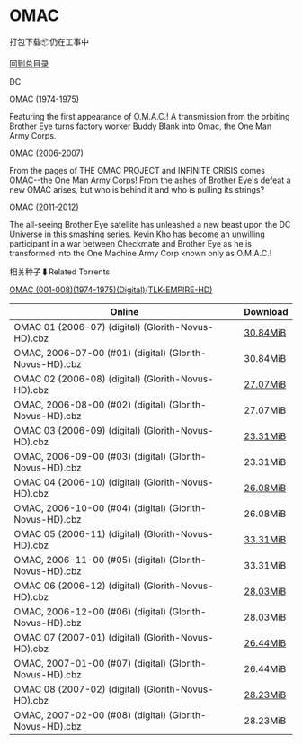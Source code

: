 # OMAC

打包下载📦仍在工事中

[回到总目录](/Catalogs.md)

DC

OMAC (1974-1975)

Featuring the first appearance of O.M.A.C.! A transmission from the orbiting Brother Eye turns factory worker Buddy Blank into Omac, the One Man Army Corps.



OMAC (2006-2007)

From the pages of THE OMAC PROJECT and INFINITE CRISIS comes OMAC--the One Man Army Corps! From the ashes of Brother Eye's defeat a new OMAC arises, but who is behind it and who is pulling its strings?



OMAC (2011-2012)

The all-seeing Brother Eye satellite has unleashed a new beast upon the DC Universe in this smashing series. Kevin Kho has become an unwilling participant in a war between Checkmate and Brother Eye as he is transformed into the One Machine Army Corp known only as O.M.A.C.!





相关种子⬇Related Torrents

[OMAC (001-008)(1974-1975)(Digital)(TLK-EMPIRE-HD)](https://github.com/alicewish/markdown/blob/master/torrent/OMAC--001-008--1974-1975--Digital--TLK-EMPIRE-HD.md)

Online | Download
--- | ---
OMAC 01 (2006-07) (digital) (Glorith-Novus-HD).cbz | [30.84MiB](https://pan.baidu.com/s/1jIb5Dd0#list/path=%2FNovus%20-%20Week%20of%202016%20Q1%2FNovus%20-%20Week%20of%202016-03-23%2F%E3%82%A6%E3%82%B5%E3%82%AD%E3%82%B3%E3%82%B3%E3%82%B1%E3%82%A4%E3%82%A4%E3%82%AF%E3%82%A4%E3%82%A2%E3%82%A6%E3%82%B1%E3%82%B3%E3%82%AD%E3%82%B3%E3%82%BB%E3%82%AA%E3%82%A2%E3%82%B5%E3%82%A6%E3%82%A4%E3%82%BD%E3%82%A4%E3%82%B9%E3%82%BB%E3%82%B5%E3%82%A8%E3%82%AA%E3%82%B5%E3%82%BB%E3%82%B7&parentPath=%2FNovus%20-%20Week%20of%202016%20Q1)
OMAC, 2006-07-00 (#01) (digital) (Glorith-Novus-HD).cbz | 30.84MiB
OMAC 02 (2006-08) (digital) (Glorith-Novus-HD).cbz | [27.07MiB](https://pan.baidu.com/s/1jIb5Dd0#list/path=%2FNovus%20-%20Week%20of%202016%20Q1%2FNovus%20-%20Week%20of%202016-03-23%2F%E3%82%BF%E3%82%A2%E3%82%B5%E3%82%A6%E3%82%AD%E3%82%BF%E3%82%AD%E3%82%A4%E3%82%A4%E3%82%BF%E3%82%BF%E3%82%BB%E3%82%A2%E3%82%B1%E3%82%AA%E3%82%A2%E3%82%AA%E3%82%BD%E3%82%BF%E3%82%A6%E3%82%BF%E3%82%A4%E3%82%BD%E3%82%B7%E3%82%A8%E3%82%AD%E3%82%B9%E3%82%A4%E3%82%AF%E3%82%AA%E3%82%BD%E3%82%AA&parentPath=%2FNovus%20-%20Week%20of%202016%20Q1)
OMAC, 2006-08-00 (#02) (digital) (Glorith-Novus-HD).cbz | 27.07MiB
OMAC 03 (2006-09) (digital) (Glorith-Novus-HD).cbz | [23.31MiB](https://pan.baidu.com/s/1jIb5Dd0#list/path=%2FNovus%20-%20Week%20of%202016%20Q1%2FNovus%20-%20Week%20of%202016-03-23%2F%E3%82%AF%E3%82%BF%E3%82%B1%E3%82%AF%E3%82%B1%E3%82%A6%E3%82%AA%E3%82%B3%E3%82%B5%E3%82%BD%E3%82%B3%E3%82%B7%E3%82%AA%E3%82%BD%E3%82%A6%E3%82%A4%E3%82%A6%E3%82%A2%E3%82%BB%E3%82%B3%E3%82%A8%E3%82%A2%E3%82%B5%E3%82%B7%E3%82%AB%E3%82%A6%E3%82%AA%E3%82%AA%E3%82%A2%E3%82%B5%E3%82%AA%E3%82%A2&parentPath=%2FNovus%20-%20Week%20of%202016%20Q1)
OMAC, 2006-09-00 (#03) (digital) (Glorith-Novus-HD).cbz | 23.31MiB
OMAC 04 (2006-10) (digital) (Glorith-Novus-HD).cbz | [26.08MiB](https://pan.baidu.com/s/1jIb5Dd0#list/path=%2FNovus%20-%20Week%20of%202016%20Q1%2FNovus%20-%20Week%20of%202016-03-23%2F%E3%82%A6%E3%82%BD%E3%82%A4%E3%82%AD%E3%82%AD%E3%82%A2%E3%82%AA%E3%82%B7%E3%82%A2%E3%82%A8%E3%82%AF%E3%82%A4%E3%82%BF%E3%82%BD%E3%82%AD%E3%82%B5%E3%82%B1%E3%82%AB%E3%82%A6%E3%82%A8%E3%82%A8%E3%82%A4%E3%82%B5%E3%82%BB%E3%82%B3%E3%82%A8%E3%82%AB%E3%82%BD%E3%82%BD%E3%82%AA%E3%82%AB%E3%82%A4&parentPath=%2FNovus%20-%20Week%20of%202016%20Q1)
OMAC, 2006-10-00 (#04) (digital) (Glorith-Novus-HD).cbz | 26.08MiB
OMAC 05 (2006-11) (digital) (Glorith-Novus-HD).cbz | [33.31MiB](https://pan.baidu.com/s/1jIb5Dd0#list/path=%2FNovus%20-%20Week%20of%202016%20Q1%2FNovus%20-%20Week%20of%202016-03-23%2F%E3%82%B5%E3%82%BD%E3%82%B1%E3%82%A4%E3%82%A8%E3%82%B3%E3%82%A8%E3%82%AD%E3%82%B1%E3%82%BB%E3%82%A2%E3%82%BB%E3%82%AA%E3%82%B5%E3%82%BB%E3%82%A2%E3%82%AA%E3%82%B3%E3%82%AD%E3%82%AA%E3%82%B3%E3%82%AD%E3%82%B9%E3%82%B1%E3%82%A2%E3%82%A8%E3%82%A4%E3%82%A2%E3%82%A4%E3%82%A6%E3%82%A2%E3%82%AD&parentPath=%2FNovus%20-%20Week%20of%202016%20Q1)
OMAC, 2006-11-00 (#05) (digital) (Glorith-Novus-HD).cbz | 33.31MiB
OMAC 06 (2006-12) (digital) (Glorith-Novus-HD).cbz | [28.03MiB](https://pan.baidu.com/s/1jIb5Dd0#list/path=%2FNovus%20-%20Week%20of%202016%20Q1%2FNovus%20-%20Week%20of%202016-03-23%2F%E3%82%A2%E3%82%AB%E3%82%BD%E3%82%AD%E3%82%B3%E3%82%A4%E3%82%BD%E3%82%B1%E3%82%B9%E3%82%B1%E3%82%AB%E3%82%BB%E3%82%BD%E3%82%BB%E3%82%AB%E3%82%AB%E3%82%A8%E3%82%AD%E3%82%A2%E3%82%B7%E3%82%A2%E3%82%A8%E3%82%B7%E3%82%AB%E3%82%B5%E3%82%AD%E3%82%B3%E3%82%AD%E3%82%B9%E3%82%B5%E3%82%AB%E3%82%B1&parentPath=%2FNovus%20-%20Week%20of%202016%20Q1)
OMAC, 2006-12-00 (#06) (digital) (Glorith-Novus-HD).cbz | 28.03MiB
OMAC 07 (2007-01) (digital) (Glorith-Novus-HD).cbz | [26.44MiB](https://pan.baidu.com/s/1jIb5Dd0#list/path=%2FNovus%20-%20Week%20of%202016%20Q1%2FNovus%20-%20Week%20of%202016-03-23%2F%E3%82%B9%E3%82%B5%E3%82%AD%E3%82%B7%E3%82%AB%E3%82%B3%E3%82%A6%E3%82%BD%E3%82%BD%E3%82%B1%E3%82%AA%E3%82%A2%E3%82%AD%E3%82%A6%E3%82%BD%E3%82%BD%E3%82%BD%E3%82%B7%E3%82%AD%E3%82%B5%E3%82%A2%E3%82%A6%E3%82%A6%E3%82%BF%E3%82%AF%E3%82%A8%E3%82%B9%E3%82%B9%E3%82%A6%E3%82%B9%E3%82%BD%E3%82%B1&parentPath=%2FNovus%20-%20Week%20of%202016%20Q1)
OMAC, 2007-01-00 (#07) (digital) (Glorith-Novus-HD).cbz | 26.44MiB
OMAC 08 (2007-02) (digital) (Glorith-Novus-HD).cbz | [28.23MiB](https://pan.baidu.com/s/1jIb5Dd0#list/path=%2FNovus%20-%20Week%20of%202016%20Q1%2FNovus%20-%20Week%20of%202016-03-23%2F%E3%82%B7%E3%82%BB%E3%82%AF%E3%82%A8%E3%82%BB%E3%82%B3%E3%82%AD%E3%82%B3%E3%82%B9%E3%82%A4%E3%82%AB%E3%82%AD%E3%82%BF%E3%82%B9%E3%82%AD%E3%82%B3%E3%82%AD%E3%82%A4%E3%82%BF%E3%82%AA%E3%82%B5%E3%82%B5%E3%82%B3%E3%82%AF%E3%82%BD%E3%82%B1%E3%82%A6%E3%82%AF%E3%82%AB%E3%82%B1%E3%82%AF%E3%82%B5&parentPath=%2FNovus%20-%20Week%20of%202016%20Q1)
OMAC, 2007-02-00 (#08) (digital) (Glorith-Novus-HD).cbz | 28.23MiB
